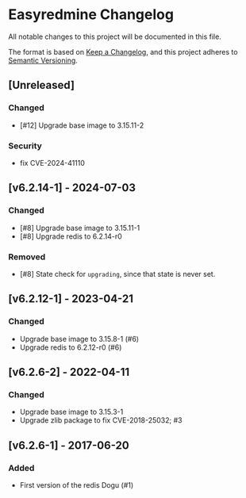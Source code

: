 # Easyredmine Changelog
All notable changes to this project will be documented in this file.

The format is based on [Keep a Changelog](https://keepachangelog.com/en/1.0.0/),
and this project adheres to [Semantic Versioning](https://semver.org/spec/v2.0.0.html).

## [Unreleased]
### Changed
- [#12] Upgrade base image to 3.15.11-2

### Security
- fix CVE-2024-41110

## [v6.2.14-1] - 2024-07-03
### Changed
- [#8] Upgrade base image to 3.15.11-1
- [#8] Upgrade redis to 6.2.14-r0

### Removed
- [#8] State check for `upgrading`, since that state is never set.

## [v6.2.12-1] - 2023-04-21
### Changed
- Upgrade base image to 3.15.8-1 (#6)
- Upgrade redis to 6.2.12-r0 (#6)

## [v6.2.6-2] - 2022-04-11
### Changed
- Upgrade base image to 3.15.3-1
- Upgrade zlib package to fix CVE-2018-25032; #3

## [v6.2.6-1] - 2017-06-20
### Added
- First version of the redis Dogu (#1)
